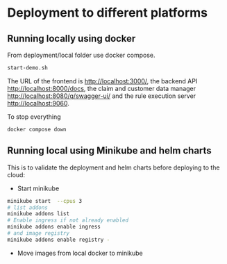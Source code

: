 # Deployment to different platforms

## Running locally using docker

From deployment/local folder use docker compose.

```sh
start-demo.sh
```

The URL of the frontend is [http://localhost:3000/](http://localhost:3000/), the backend API [http://localhost:8000/docs](http://localhost:8000/docs), the claim and customer data manager [http://localhost:8080/q/swagger-ui/](http://localhost:8080/q/swagger-ui/) and the rule execution server [http://localhost:9060](http://localhost:9060/). 

To stop everything

```
docker compose down
```

## Running local using Minikube and helm charts

This is to validate the deployment and helm charts before deploying to the cloud:

* Start minikube 

```sh
minikube start  --cpus 3
# list addons
minikube addons list 
# Enable ingress if not already enabled
minikube addons enable ingress
# and image registry
minikube addons enable registry -
```

* Move images from local docker to minikube

```
```